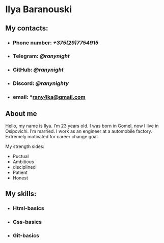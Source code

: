 # **Ilya Baranouski**
## **My contacts:**
* ### **Phone number:** *+375(29)7754915*
* ### **Telegram:**  *@ranynight*
* ### **GitHub:**  *@ranynight*
* ### **Discord:**  *@ranynighty*
* ### **email:** *rany4ka@gmail.com
## **About me**
Hello, my name is Ilya. I’m 23 years old. I was born in Gomel, now I live in Osipovichi. I’m married. 
I work as an engineer at a automobile factory. Extremely motivated for career change goal.


My strength sides:

* Puctual
* Ambitious
* disciplined
* Patient
* Honest

## **My skills:**
* ### **Html-basics**
* ### **Css-basics**
* ### **Git-basics**


